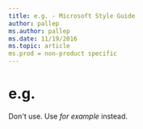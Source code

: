 ```yaml
---
title: e.g. - Microsoft Style Guide
author: pallep
ms.author: pallep
ms.date: 11/19/2016
ms.topic: article
ms.prod = non-product specific
---
```


# e.g.

Don't use. Use *for example* instead. 
